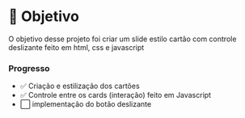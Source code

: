 <h1>🎯 Objetivo</h1>
<p> O objetivo desse projeto foi criar um slide estilo cartão com controle deslizante feito em html, css e javascript</p>
<h3>Progresso</h3>
<ul>
  <li>✅ Criação e estilização dos cartões</li>
<li>✅ Controle entre os cards (interação) feito em Javascript</li>
<li>⬜️ implementação do botão deslizante</li>
</ul>
